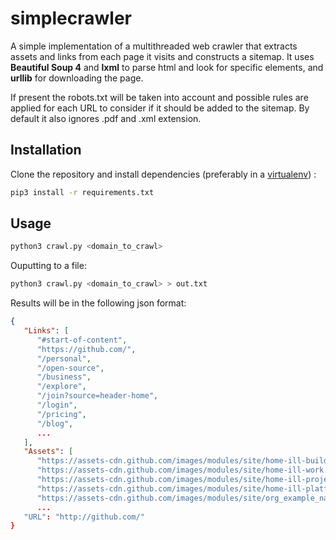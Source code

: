 # simplecrawler

A simple implementation of a multithreaded web crawler that extracts assets and links from each page it visits and constructs a sitemap.
It uses **Beautiful Soup 4** and **lxml** to parse html and look for specific elements, and **urllib** for downloading the page.

If present the robots.txt will be taken into account and possible rules are applied for each URL to consider if it should be added to the sitemap.
By default it also ignores .pdf and .xml extension.

## Installation

Clone the repository and install dependencies (preferably in a [virtualenv](https://virtualenvwrapper.readthedocs.io)) :
```bash
pip3 install -r requirements.txt
```

## Usage

```bash
python3 crawl.py <domain_to_crawl>
```

Ouputting to a file:
```bash
python3 crawl.py <domain_to_crawl> > out.txt
```
Results will be in the following json format:

```json
{
   "Links": [
      "#start-of-content",
      "https://github.com/",
      "/personal",
      "/open-source",
      "/business",
      "/explore",
      "/join?source=header-home",
      "/login",
      "/pricing",
      "/blog",
      ...
   ],
   "Assets": [
      "https://assets-cdn.github.com/images/modules/site/home-ill-build.png?sn",
      "https://assets-cdn.github.com/images/modules/site/home-ill-work.png?sn",
      "https://assets-cdn.github.com/images/modules/site/home-ill-projects.png?sn",
      "https://assets-cdn.github.com/images/modules/site/home-ill-platform.png?sn",
      "https://assets-cdn.github.com/images/modules/site/org_example_nasa.png?sn",
      ...
   "URL": "http://github.com/"
}
```

